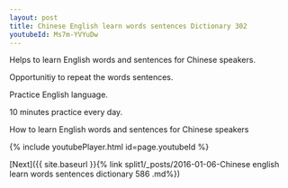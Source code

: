 ```yaml
---
layout: post
title: Chinese English learn words sentences Dictionary 302 
youtubeId: Ms7m-YVYuDw
---
```

 
 
Helps to learn English words and sentences for Chinese speakers.

Opportunitiy to repeat the words sentences. 

Practice English language. 
 
10 minutes practice every day. 
 
How to learn English words and sentences for Chinese speakers 
 
{% include youtubePlayer.html id=page.youtubeId %}
 
 
[Next]({{ site.baseurl }}{% link  split1/_posts/2016-01-06-Chinese english learn words sentences dictionary 586 .md%})
 
